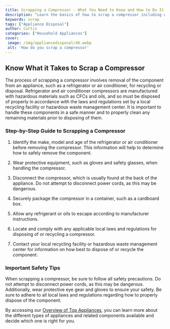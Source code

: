 ```yaml
---
title: Scrapping a Compressor - What You Need to Know and How to Do It
description: "Learn the basics of how to scrap a compressor including what tools you need and what to watch out for Get essential tips and advice from a professional to help make sure the job is done safely and correctly"
keywords: scrap
tags: ["Appliance Disposal"]
author: Curtis
categories: ["Household Appliances"]
cover: 
 image: /img/appliancedisposal/46.webp
 alt: 'How do you scrap a compressor'
---
```

## Know What it Takes to Scrap a Compressor
The process of scrapping a compressor involves removal of the component from an appliance, such as a refrigerator or air conditioner, for recycling or disposal. Refrigerator and air conditioner compressors are manufactured with hazardous materials such as CFCs and oils, and so must be disposed of properly in accordance with the laws and regulations set by a local recycling facility or hazardous waste management center. It is important to handle these components in a safe manner and to properly clean any remaining materials prior to disposing of them.

### Step-by-Step Guide to Scrapping a Compressor

1. Identify the make, model and age of the refrigerator or air conditioner before removing the compressor. This information will help to determine how to safely remove the component.

2. Wear protective equipment, such as gloves and safety glasses, when handling the compressor.

3. Disconnect the compressor, which is usually found at the back of the appliance. Do not attempt to disconnect power cords, as this may be dangerous.

4. Securely package the compressor in a container, such as a cardboard box. 

5. Allow any refrigerant or oils to escape according to manufacturer instructions.

6. Locate and comply with any applicable local laws and regulations for disposing of or recycling a compressor.

7. Contact your local recycling facility or hazardous waste management center for information on how best to dispose of or recycle the component.

### Important Safety Tips

When scrapping a compressor, be sure to follow all safety precautions. Do not attempt to disconnect power cords, as this may be dangerous. Additionally, wear protective eye gear and gloves to ensure your safety. Be sure to adhere to all local laws and regulations regarding how to properly dispose of the component.

By accessing our [Overview of Top Appliances](./pages/appliance-overview), you can learn more about the different types of appliances and related components available and decide which one is right for you.
